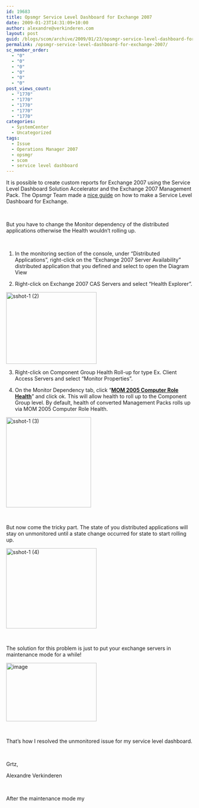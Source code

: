 ```yaml
---
id: 19683
title: Opsmgr Service Level Dashboard for Exchange 2007
date: 2009-01-23T14:31:09+10:00
author: alexandre@verkinderen.com
layout: post
guid: /blogs/scom/archive/2009/01/23/opsmgr-service-level-dashboard-for-exchange-2007.aspx
permalink: /opsmgr-service-level-dashboard-for-exchange-2007/
sc_member_order:
  - "0"
  - "0"
  - "0"
  - "0"
  - "0"
  - "0"
post_views_count:
  - "1770"
  - "1770"
  - "1770"
  - "1770"
  - "1770"
categories:
  - SystemCenter
  - Uncategorized
tags:
  - Issue
  - Operations Manager 2007
  - opsmgr
  - scom
  - service level dashboard
---
```

It is possible to create custom reports for Exchange 2007 using the Service Level Dashboard Solution Accelerator and the Exchange 2007 Management Pack. The Opsmgr Team made a <a href="http://blogs.technet.com/momteam/archive/2008/10/23/creating-exchange-2007-availability-reports-using-the-service-level-dashboard-solution-accelerator-and-the-exchange-2007-management-pack.aspx" target="_blank">nice guide</a> on how to make a Service Level Dashboard for Exchange.

&nbsp;

But you have to change the Monitor dependency of the distributed applications otherwise the Health wouldn&#8217;t rolling up.

&nbsp;

1. In the monitoring section of the console, under “Distributed Applications”, right-click on the “Exchange 2007 Server Availability” distributed application that you defined and select to open the Diagram View

2. Right-click on Exchange 2007 CAS Servers and select “Health Explorer”.

[<img style="border-right: 0px;border-top: 0px;border-left: 0px;border-bottom: 0px" height="194" alt="sshot-1 (2)" src="http://scug.be/scom/files/2012/06/sshot-1-_2800_2_29005F00_thumb.png" width="244" border="0" />](http://scug.be/scom/files/2012/06/sshot-1-_2800_2_29005F00_2.png)

3. Right-click on Component Group Health Roll-up for type Ex. Client Access Servers and select “Monitor Properties”.

4. On the Monitor Dependency tab, click “**<u>MOM 2005 Computer Role Health</u>**” and click ok. This will allow health to roll up to the Component Group level. By default, health of converted Management Packs rolls up via MOM 2005 Computer Role Health.

[<img style="border-right: 0px;border-top: 0px;border-left: 0px;border-bottom: 0px" height="244" alt="sshot-1 (3)" src="http://scug.be/scom/files/2012/06/sshot-1-_2800_3_29005F00_thumb.png" width="229" border="0" />](http://scug.be/scom/files/2012/06/sshot-1-_2800_3_29005F00_2.png)

&nbsp;

But now come the tricky part. The state of you distributed applications will stay on unmonitored until a state change occurred for state to start rolling up.

[<img style="border-right: 0px;border-top: 0px;border-left: 0px;border-bottom: 0px" height="217" alt="sshot-1 (4)" src="http://scug.be/scom/files/2012/06/sshot-1-_2800_4_29005F00_thumb.png" width="244" border="0" />](http://scug.be/scom/files/2012/06/sshot-1-_2800_4_29005F00_2.png)

&nbsp;

The solution for this problem is just to put your exchange servers in maintenance mode for a while!

[<img style="border-right: 0px;border-top: 0px;border-left: 0px;border-bottom: 0px" height="158" alt="image" src="https://mscloudstorage.blob.core.windows.net/mscloudstorage//2012/06/image_thumb.png" width="244" border="0" />](http://scug.be/scom/files/2012/06/image_2.png)

&nbsp;

That&#8217;s how I resolved the unmonitored issue for my service level dashboard.

&nbsp;

Grtz,

Alexandre Verkinderen

&nbsp;

After the maintenance mode my